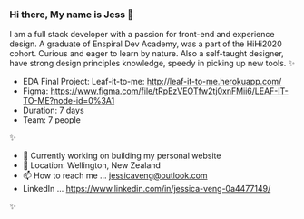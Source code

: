 ### Hi there, My name is Jess 👋

I am a full stack developer with a passion for front-end and experience design. A graduate of Enspiral Dev Academy, was a part of the HiHi2020 cohort. Curious and eager to learn by nature. Also a self-taught designer, have strong design principles knowledge, speedy in picking up new tools.
✨ 

- EDA Final Project: Leaf-it-to-me: http://leaf-it-to-me.herokuapp.com/ 
- Figma: https://www.figma.com/file/tRpEzVEOTfw2tj0xnFMii6/LEAF-IT-TO-ME?node-id=0%3A1 
- Duration: 7 days 
- Team: 7 people

✨ 

- 🔭 Currently working on building my personal website 
- :round_pushpin: Location: Wellington, New Zealand
- 📫 How to reach me ... jessicaveng@outlook.com  
- LinkedIn ...  https://www.linkedin.com/in/jessica-veng-0a4477149/ 

✨ 
